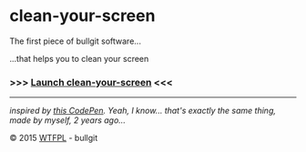 # clean-your-screen

The first piece of bullgit software...

...that helps you to clean your screen

### >>> [Launch clean-your-screen](http://bullg.it/clean-your-screen) <<<

---

*inspired by [this CodePen](http://codepen.io/reimersjan/pen/bmiru/). Yeah, I know... that's exactly the same thing, made by myself, 2 years ago...*

&copy; 2015 [WTFPL](LICENSE) - bullgit
